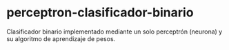 # perceptron-clasificador-binario
Clasificador binario implementado mediante un solo perceptrón (neurona) y su algoritmo de aprendizaje de pesos.
